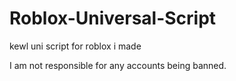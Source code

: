 # Roblox-Universal-Script
kewl uni script for roblox i made

I am not responsible for any accounts being banned.

